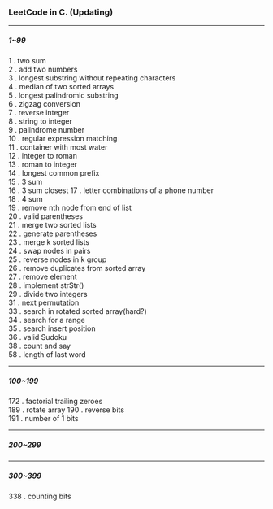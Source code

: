 ### LeetCode in C. (Updating)  

***  

##### 1~99  

1 . two sum  
2 . add two numbers  
3 . longest substring without repeating characters  
4 . median of two sorted arrays  
5 . longest palindromic substring  
6 . zigzag conversion  
7 . reverse integer  
8 . string to integer  
9 . palindrome number  
10 . regular expression matching  
11 . container with most water  
12 . integer to roman  
13 . roman to integer  
14 . longest common prefix  
15 . 3 sum  
16 . 3 sum closest 
17 . letter combinations of a phone number  
18 . 4 sum  
19 . remove nth node from end of list  
20 . valid parentheses  
21 . merge two sorted lists  
22 . generate parentheses  
23 . merge k sorted lists  
24 . swap nodes in pairs  
25 . reverse nodes in k group  
26 . remove duplicates from sorted array  
27 . remove element  
28 . implement strStr()  
29 . divide two integers  
31 . next permutation  
33 . search in rotated sorted array(hard?)  
34 . search for a range  
35 . search insert position  
36 . valid Sudoku  
38 . count and say  
58 . length of last word  

***  

##### 100~199  

172 . factorial trailing zeroes  
189 . rotate array
190 . reverse bits  
191 . number of 1 bits  

***  

##### 200~299  

***  

##### 300~399  

338 . counting bits  
